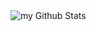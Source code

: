 <img align="center" src="https://github-readme-stats.vercel.app/api?username=randyren278&include_all_commits=true&count_private=true&show_icons=true&line_height=20&title_color=ffffff&icon_color=ffffff&text_color=c9d1d9&bg_color=0,0d1117,0d1117" alt="my Github Stats"/>
